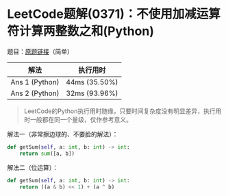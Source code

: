 # LeetCode题解(0371)：不使用加减运算符计算两整数之和(Python)

题目：[原题链接](https://leetcode-cn.com/problems/sum-of-two-integers/)（简单）

| 解法           | 执行用时      |
| -------------- | ------------- |
| Ans 1 (Python) | 44ms (35.50%) |
| Ans 2 (Python) | 32ms (93.96%) |

>  LeetCode的Python执行用时随缘，只要时间复杂度没有明显差异，执行用时一般都在同一个量级，仅作参考意义。

解法一（非常擦边球的、不要脸的解法）：

```python
def getSum(self, a: int, b: int) -> int:
    return sum([a, b])
```

解法二（位运算）：

```python
def getSum(self, a: int, b: int) -> int:
    return ((a & b) << 1) + (a ^ b)
```